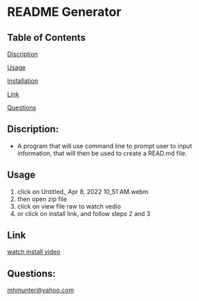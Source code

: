 # **README Generator**

## Table of Contents
[Discription](#Discription)

[Usage](#usage)

[Installation](#installation)

[Link](#Link)

[Questions](#Questions)



## Discription: 
- A program that will use command line to prompt user to input information, that will then be used to create a READ.md file. 

## **Usage** 
<ol>
<li> click on Untitled_ Apr 8, 2022 10_51 AM.webm</li>
<li>then open zip file</li>
<li> click on view file raw to watch vedio</li>
<li>or click on install link, and follow steps 2 and 3</li>
 </ol>
 
 ## **Link**
[watch install video](https://github.com/mhmunter/potential-enigma/blob/main/Untitled_%20Apr%208%2C%202022%2010_51%20AM.webm)

## **Questions:**
mhmunter@yahoo.com

